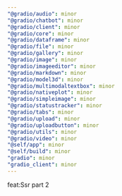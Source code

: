 ```yaml
---
"@gradio/audio": minor
"@gradio/chatbot": minor
"@gradio/client": minor
"@gradio/core": minor
"@gradio/dataframe": minor
"@gradio/file": minor
"@gradio/gallery": minor
"@gradio/image": minor
"@gradio/imageeditor": minor
"@gradio/markdown": minor
"@gradio/model3d": minor
"@gradio/multimodaltextbox": minor
"@gradio/nativeplot": minor
"@gradio/simpleimage": minor
"@gradio/statustracker": minor
"@gradio/tabs": minor
"@gradio/upload": minor
"@gradio/uploadbutton": minor
"@gradio/utils": minor
"@gradio/video": minor
"@self/app": minor
"@self/build": minor
"gradio": minor
"gradio_client": minor
---
```


feat:Ssr part 2
